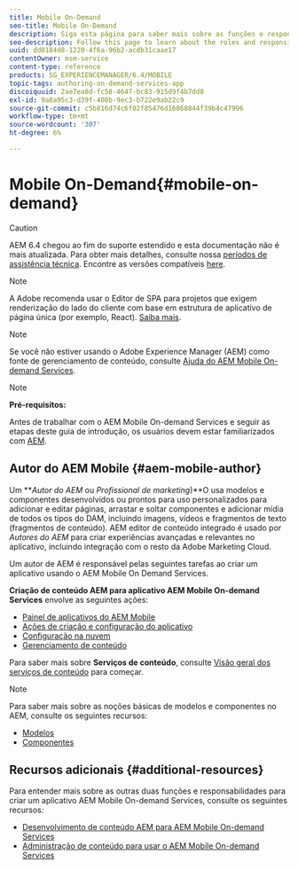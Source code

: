 ```yaml
---
title: Mobile On-Demand
seo-title: Mobile On-Demand
description: Siga esta página para saber mais sobre as funções e responsabilidades do autor AEM serviços móveis sob demanda.
seo-description: Follow this page to learn about the roles and responsibilities for AEM mobile On-Demand services author.
uuid: dd0184d8-1220-4f6a-96b2-acdb31caae17
contentOwner: msm-service
content-type: reference
products: SG_EXPERIENCEMANAGER/6.4/MOBILE
topic-tags: authoring-on-demand-services-app
discoiquuid: 2ae7ea8d-fc58-4647-bc83-915d9f4b7dd8
exl-id: 9a8a95c3-d39f-408b-9ec3-b722e9ab22c9
source-git-commit: c5b816d74c6f02f85476d16868844f39b4c47996
workflow-type: tm+mt
source-wordcount: '307'
ht-degree: 6%

---
```


# Mobile On-Demand{#mobile-on-demand}

>[!CAUTION]
>
>AEM 6.4 chegou ao fim do suporte estendido e esta documentação não é mais atualizada. Para obter mais detalhes, consulte nossa [períodos de assistência técnica](https://helpx.adobe.com/br/support/programs/eol-matrix.html). Encontre as versões compatíveis [here](https://experienceleague.adobe.com/docs/).

>[!NOTE]
>
>A Adobe recomenda usar o Editor de SPA para projetos que exigem renderização do lado do cliente com base em estrutura de aplicativo de página única (por exemplo, React). [Saiba mais](/help/sites-developing/spa-overview.md).

>[!NOTE]
>
>Se você não estiver usando o Adobe Experience Manager (AEM) como fonte de gerenciamento de conteúdo, consulte [Ajuda do AEM Mobile On-demand Services](https://helpx.adobe.com/digital-publishing-solution/topics.html).

>[!NOTE]
>
>**Pré-requisitos:**
>
>Antes de trabalhar com o AEM Mobile On-demand Services e seguir as etapas deste guia de introdução, os usuários devem estar familiarizados com [AEM](/help/sites-deploying/deploy.md).

## Autor do AEM Mobile {#aem-mobile-author}

Um ***Autor do AEM* ou *Profissional de marketing*)**O usa modelos e componentes desenvolvidos ou prontos para uso personalizados para adicionar e editar páginas, arrastar e soltar componentes e adicionar mídia de todos os tipos do DAM, incluindo imagens, vídeos e fragmentos de texto (fragmentos de conteúdo). AEM editor de conteúdo integrado é usado por *Autores do AEM* para criar experiências avançadas e relevantes no aplicativo, incluindo integração com o resto da Adobe Marketing Cloud.

Um autor de AEM é responsável pelas seguintes tarefas ao criar um aplicativo usando o AEM Mobile On Demand Services.

**Criação de conteúdo AEM para aplicativo AEM Mobile On-demand Services** envolve as seguintes ações:

* [Painel de aplicativos do AEM Mobile](/help/mobile/mobile-apps-ondemand-application-dashboard.md)
* [Ações de criação e configuração do aplicativo](/help/mobile/mobile-apps-ondemand-application-create-configure-action.md)
* [Configuração na nuvem](/help/mobile/mobile-on-demand-associating-an-on-demand-app-to-cloud-configuration.md)
* [Gerenciamento de conteúdo](/help/mobile/mobile-apps-ondemand-manage-content-ondemand.md)

Para saber mais sobre **Serviços de conteúdo**, consulte [Visão geral dos serviços de conteúdo](/help/mobile/develop-content-as-a-service.md) para começar.

>[!NOTE]
>
>Para saber mais sobre as noções básicas de modelos e componentes no AEM, consulte os seguintes recursos:
>
>* [Modelos](/help/sites-developing/templates.md)
>* [Componentes](/help/sites-developing/components.md)
>


## Recursos adicionais {#additional-resources}

Para entender mais sobre as outras duas funções e responsabilidades para criar um aplicativo AEM Mobile On-demand Services, consulte os seguintes recursos:

* [Desenvolvimento de conteúdo AEM para AEM Mobile On-demand Services](/help/mobile/aem-mobile-on-demand.md)
* [Administração de conteúdo para usar o AEM Mobile On-demand Services](/help/mobile/aem-mobile.md)
